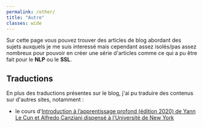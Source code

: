 ```yaml
---
permalink: /other/
title: "Autre"
classes: wide
---
```


Sur cette page vous pouvez trouver des articles de blog abordant des sujets auxquels je me suis interessé mais cependant assez isolés/pas assez nombreux pour pouvoir en créer une série d'articles comme ce qui a pu être fait pour le **NLP** ou le **SSL**.

## Traductions
En plus des traductions présentes sur le blog, j'ai pu traduire des contenus sur d'autres sites, notamment :
- le cours d'[Introduction à l’apprentissage profond (édition 2020) de Yann Le Cun et Alfredo Canziani dispensé à l’Université de New York](https://lbourdois.github.io/blog/projets/cours-dl-nyu/)
